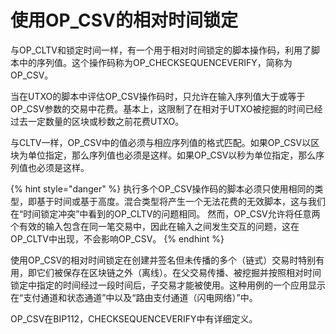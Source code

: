 # 使用OP\_CSV的相对时间锁定

与OP\_CLTV和锁定时间一样，有一个用于相对时间锁定的脚本操作码，利用了脚本中的序列值。这个操作码称为OP\_CHECKSEQUENCEVERIFY，简称为OP\_CSV。&#x20;

当在UTXO的脚本中评估OP\_CSV操作码时，只允许在输入序列值大于或等于OP\_CSV参数的交易中花费。基本上，这限制了在相对于UTXO被挖掘的时间已经过去一定数量的区块或秒数之前花费UTXO。&#x20;

与CLTV一样，OP\_CSV中的值必须与相应序列值的格式匹配。如果OP\_CSV以区块为单位指定，那么序列值也必须是这样。如果OP\_CSV以秒为单位指定，那么序列值也必须是这样。&#x20;

{% hint style="danger" %}
执行多个OP\_CSV操作码的脚本必须只使用相同的类型，即基于时间或基于高度。混合类型将产生一个无法花费的无效脚本，这与我们在“时间锁定冲突”中看到的OP\_CLTV的问题相同。 然而，OP\_CSV允许将任意两个有效的输入包含在同一笔交易中，因此在输入之间发生交互的问题，这在OP\_CLTV中出现，不会影响OP\_CSV。
{% endhint %}

使用OP\_CSV的相对时间锁定在创建并签名但未传播的多个（链式）交易时特别有用，即它们被保存在区块链之外（离线）。在父交易传播、被挖掘并按照相对时间锁定中指定的时间经过一段时间后，子交易才能被使用。这种用例的一个应用显示在“支付通道和状态通道”中以及“路由支付通道（闪电网络）”中。

&#x20;OP\_CSV在BIP112，CHECKSEQUENCEVERIFY中有详细定义。
